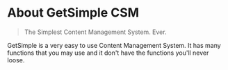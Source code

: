# About GetSimple CSM #


> The Simplest Content Management System. Ever.

GetSimple is a very easy to use Content Management System. It has many functions that you may use and it don't have the functions you'll never loose.